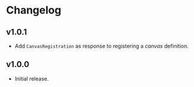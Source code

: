 # Changelog
## v1.0.1
- Add `CanvasRegistration` as response to registering a _canvas_ definition.

## v1.0.0
- Initial release.
